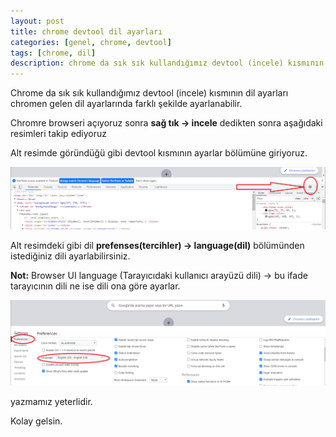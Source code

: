 ```yaml
---
layout: post
title: chrome devtool dil ayarları
categories: [genel, chrome, devtool]
tags: [chrome, dil]
description: chrome da sık sık kullandığımız devtool (incele) kısmının dil ayarları
---
```


Chrome da sık sık kullandığımız devtool (incele) kısmının dil ayarları chromen gelen dil ayarlarında
farklı şekilde ayarlanabilir.

Chromre browseri açıyoruz sonra **sağ tık -> incele** dedikten sonra aşağıdaki resimleri takip ediyoruz
 

Alt resimde göründüğü gibi devtool kısmının ayarlar bölümüne giriyoruz.

<img src="https://raw.githubusercontent.com/ferhatakbulut/ferhatakbulut.github.io/main/image/chrome1.png">


Alt resimdeki gibi dil **prefenses(tercihler) -> language(dil)** bölümünden istediğiniz dili ayarlabilirsiniz.

**Not:** Browser UI language (Tarayıcıdaki kullanıcı arayüzü dili) -> bu ifade tarayıcının dili ne ise dili ona göre ayarlar.

<img src="https://raw.githubusercontent.com/ferhatakbulut/ferhatakbulut.github.io/main/image/chrome2.png">


yazmamız yeterlidir.


Kolay gelsin.

